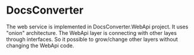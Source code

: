 # DocsConverter
The web service is implemented in DocsConverter.WebApi project. It uses "onion" architecture. The WebApi layer is connecting with other layes through interfaces. So it possible to grow/change other layers without changing the WebApi code.